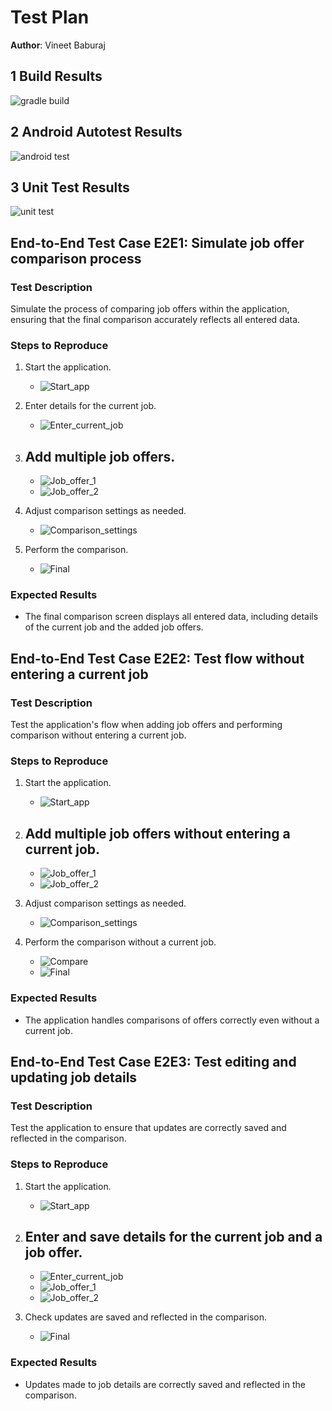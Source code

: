 
# Test Plan

**Author**: Vineet Baburaj

## 1 Build Results

![gradle build](../Docs/images/Test_result_1.png)

## 2 Android Autotest Results

![android test](../Docs/images/Test_result_2.png)

## 3 Unit Test Results

![unit test](../Docs/images/Test_result_3.png)

## End-to-End Test Case E2E1: Simulate job offer comparison process

### Test Description
Simulate the process of comparing job offers within the application, ensuring that the final comparison accurately reflects all entered data.

### Steps to Reproduce
1. Start the application.
    - ![Start_app](../Docs/images/E2E1/Start_app.png)

2. Enter details for the current job.
    - ![Enter_current_job](../Docs/images/E2E1/Enter_current_job.png)

3. Add multiple job offers.
   - 
    - ![Job_offer_1](../Docs/images/E2E1/Job_offer_1.png)
    - ![Job_offer_2](../Docs/images/E2E1/Job_offer_2.png)

4. Adjust comparison settings as needed.
    - ![Comparison_settings](../Docs/images/E2E1/Comparison_settings.png)

5. Perform the comparison.
    - ![Final](../Docs/images/E2E1/Final.png)

### Expected Results
- The final comparison screen displays all entered data, including details of the current job and the added job offers.

## End-to-End Test Case E2E2: Test flow without entering a current job

### Test Description
Test the application's flow when adding job offers and performing comparison without entering a current job.

### Steps to Reproduce
1. Start the application.
   - ![Start_app](../Docs/images/E2E2/Start_app.png)

2. Add multiple job offers without entering a current job.
   - 
   - ![Job_offer_1](../Docs/images/E2E2/Job_offer_1.png)
   - ![Job_offer_2](../Docs/images/E2E2/Job_offer_2.png)

3. Adjust comparison settings as needed.
   - ![Comparison_settings](../Docs/images/E2E1/Comparison_settings.png)

4. Perform the comparison without a current job.
   - ![Compare](../Docs/images/E2E2/Compare.png)
   - ![Final](../Docs/images/E2E2/Result.png)

### Expected Results
- The application handles comparisons of offers correctly even without a current job.

## End-to-End Test Case E2E3: Test editing and updating job details

### Test Description
Test the application to ensure that updates are correctly saved and reflected in the comparison.

### Steps to Reproduce
1. Start the application.
   - ![Start_app](../Docs/images/E2E1/Start_app.png)

2. Enter and save details for the current job and a job offer.
   - 
   - ![Enter_current_job](../Docs/images/E2E1/Enter_current_job.png)
   - ![Job_offer_1](../Docs/images/E2E1/Job_offer_1.png)
   - ![Job_offer_2](../Docs/images/E2E1/Job_offer_2.png)

3. Check updates are saved and reflected in the comparison.
   - ![Final](../Docs/images/E2E1/Final.png)

### Expected Results
- Updates made to job details are correctly saved and reflected in the comparison.
